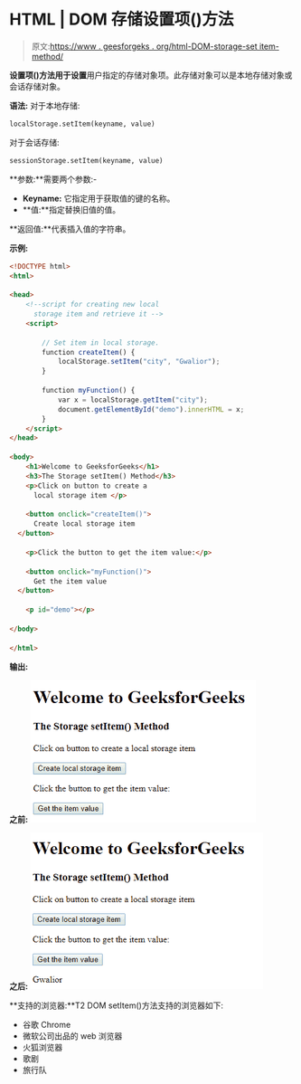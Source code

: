 # HTML | DOM 存储设置项()方法

> 原文:[https://www . geesforgeks . org/html-DOM-storage-set item-method/](https://www.geeksforgeeks.org/html-dom-storage-setitem-method/)

**设置项()**方法用于**设置**用户指定的存储对象项。此存储对象可以是本地存储对象或会话存储对象。

**语法:**
对于本地存储:

```html
localStorage.setItem(keyname, value)
```

对于会话存储:

```html
sessionStorage.setItem(keyname, value)

```

**参数:**需要两个参数:-

*   **Keyname:** 它指定用于获取值的键的名称。
*   **值:**指定替换旧值的值。

**返回值:**代表插入值的字符串。

**示例:**

```html
<!DOCTYPE html>
<html>

<head>
    <!--script for creating new local 
      storage item and retrieve it -->
    <script>

        // Set item in local storage.
        function createItem() {
            localStorage.setItem("city", "Gwalior");
        }

        function myFunction() {
            var x = localStorage.getItem("city");
            document.getElementById("demo").innerHTML = x;
        }
    </script>
</head>

<body>
    <h1>Welcome to GeeksforGeeks</h1>
    <h3>The Storage setItem() Method</h3>
    <p>Click on button to create a 
      local storage item </p>

    <button onclick="createItem()">
      Create local storage item
  </button>

    <p>Click the button to get the item value:</p>

    <button onclick="myFunction()">
      Get the item value
  </button>

    <p id="demo"></p>

</body>

</html>
```

**输出:**

**之前:**
![](img/9dcd077492753a4952f107932b3ff5bc.png)

**之后:**
![](img/1a127d948e9a9df686b975b8124884a5.png)

**支持的浏览器:**T2 DOM setItem()方法支持的浏览器如下:

*   谷歌 Chrome
*   微软公司出品的 web 浏览器
*   火狐浏览器
*   歌剧
*   旅行队